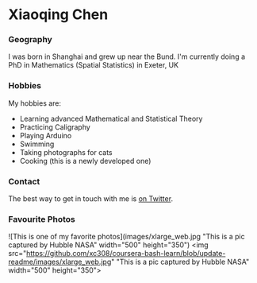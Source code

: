# Xiaoqing Chen

### Geography

I was born in Shanghai and grew up near the Bund. 
I'm currently doing a PhD in Mathematics (Spatial Statistics) in Exeter, UK


### Hobbies

My hobbies are:

- Learning advanced Mathematical and Statistical Theory
- Practicing Caligraphy
- Playing Arduino
- Swimming
- Taking photographs for cats
- Cooking (this is a newly developed one) 


### Contact

The best way to get in touch with me is [on Twitter](https://twitter.com/xiaoqingchen).


### Favourite Photos 

![This is one of my favorite photos](images/xlarge_web.jpg "This is a pic captured by Hubble NASA" width="500" height="350")
<img src="https://github.com/xc308/coursera-bash-learn/blob/update-readme/images/xlarge_web.jpg" "This is a pic captured by Hubble NASA" width="500" height="350">



